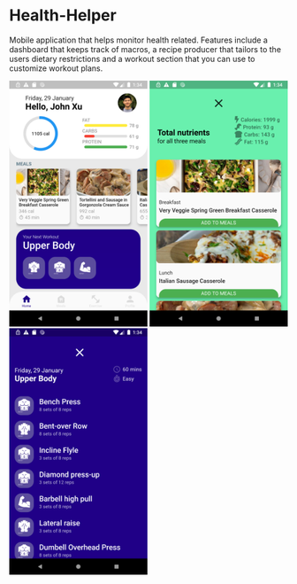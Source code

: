 # Health-Helper
Mobile application that helps monitor health related. Features include a dashboard that keeps track of macros, a recipe producer that tailors to the users dietary restrictions
and a workout section that you can use to customize workout plans.


<img src = "https://github.com/John-Xu1/Health-Helper/blob/main/assets/Screenshot_1611912884.png" width = 250 /> <img src = "https://github.com/John-Xu1/Health-Helper/blob/main/assets/Screenshot_1611912859.png" width = 250 /> <img src = "https://github.com/John-Xu1/Health-Helper/blob/main/assets/Screenshot_1611912889.png" width = 250 />
